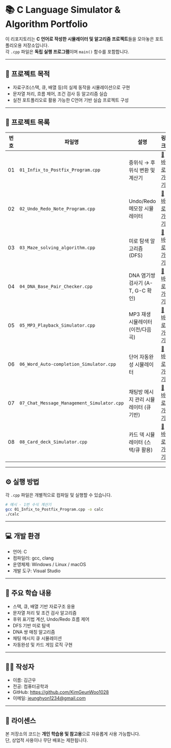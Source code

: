 # 📚 C Language Simulator & Algorithm Portfolio

이 리포지토리는 **C 언어로 작성한 시뮬레이터 및 알고리즘 프로젝트**들을 모아놓은 포트폴리오용 저장소입니다.  
각 `.cpp` 파일은 **독립 실행 프로그램**이며 `main()` 함수를 포함합니다.

---

## 🎯 프로젝트 목적

- 자료구조(스택, 큐, 배열 등)의 실제 동작을 시뮬레이션으로 구현
- 문자열 처리, 흐름 제어, 조건 검사 등 알고리즘 실습
- 실전 포트폴리오로 활용 가능한 C언어 기반 실습 프로젝트 구성

---

## 📂 프로젝트 목록

| 번호 | 파일명 | 설명 | 링크 |
|------|--------|------|------|
| 01 | `01_Infix_to_Postfix_Program.cpp` | 중위식 → 후위식 변환 및 계산기 | [🔗바로가기](src/01_Infix_to_Postfix_Program.cpp) |
| 02 | `02_Undo_Redo_Note_Program.cpp` | Undo/Redo 메모장 시뮬레이터 | [🔗바로가기](src/02_Undo_Redo_Note_Program.cpp) |
| 03 | `03_Maze_solving_algorithm.cpp` | 미로 탐색 알고리즘 (DFS) | [🔗바로가기](src/03_Maze_solving_algorithm.cpp) |
| 04 | `04_DNA_Base_Pair_Checker.cpp` | DNA 염기쌍 검사기 (A-T, G-C 확인) | [🔗바로가기](src/04_DNA_Base_Pair_Checker.cpp) |
| 05 | `05_MP3_Playback_Simulator.cpp` | MP3 재생 시뮬레이터 (이전/다음 곡) | [🔗바로가기](src/05_MP3_Playback_Simulator.cpp) |
| 06 | `06_Word_Auto-completion_Simulator.cpp` | 단어 자동완성 시뮬레이터 | [🔗바로가기](src/06_Word_Auto-completion_Simulator.cpp) |
| 07 | `07_Chat_Message_Management_Simulator.cpp` | 채팅방 메시지 관리 시뮬레이터 (큐 기반) | [🔗바로가기](src/07_Chat_Message_Management_Simulator.cpp) |
| 08 | `08_Card_deck_Simulator.cpp` | 카드 덱 시뮬레이터 (스택/큐 활용) | [🔗바로가기](src/08_Card_deck_Simulator.cpp) |

---

## ⚙️ 실행 방법

각 `.cpp` 파일은 개별적으로 컴파일 및 실행할 수 있습니다.

```bash
# 예시 - 1번 수식 계산기
gcc 01_Infix_to_Postfix_Program.cpp -o calc
./calc
```

---

## 💻 개발 환경

- 언어: C 
- 컴파일러: gcc, clang
- 운영체제: Windows / Linux / macOS
- 개발 도구: Visual Studio

---

## 🧠 주요 학습 내용

- 스택, 큐, 배열 기반 자료구조 응용
- 문자열 처리 및 조건 검사 알고리즘
- 후위 표기법 계산, Undo/Redo 흐름 제어
- DFS 기반 미로 탐색
- DNA 쌍 매칭 알고리즘
- 채팅 메시지 큐 시뮬레이션
- 자동완성 및 카드 게임 로직 구현
  
---

## 👨‍💻 작성자

- 이름: 김근우
- 전공: 컴퓨터공학과
- GitHub: https://github.com/KimGeunWoo1028
- 이메일: jeunghyon1234@gmail.com

---

## 📄 라이센스

본 저장소의 코드는 **개인 학습용 및 참고용**으로 자유롭게 사용 가능합니다.  
단, 상업적 사용이나 무단 배포는 제한됩니다.

